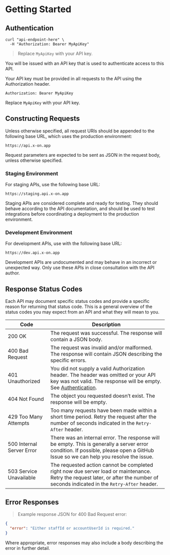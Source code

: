 # Getting Started


## Authentication

```shell
curl "api-endpoint-here" \
  -H "Authorization: Bearer MyApiKey"
```

> Replace `MyApiKey` with your API key.

You will be issued with an API key that is used to authenticate access to this API.

Your API key must be provided in all requests to the API using the Authorization header.

`Authorization: Bearer MyApiKey`

<aside class="notice">
Replace <code>MyApiKey</code> with your API key.
</aside>


## Constructing Requests

Unless otherwise specified, all request URIs should be appended to the following base URL, which uses the production environment:

`https://api.x-on.app`

Request parameters are expected to be sent as JSON in the request body, unless otherwise specified.

### Staging Environment

For staging APIs, use the following base URL:

`https://staging.api.x-on.app`

Staging APIs are considered complete and ready for testing. They should behave according to the API documentation, and should be used to test integrations before coordinating a deployment to the production environment.

### Development Environment

For development APIs, use with the following base URL:

`https://dev.api.x-on.app`

<aside class="warning">
Development APIs are undocumented and may behave in an incorrect or unexpected way. Only use these APIs in close consultation with the API author.
</aside>


## Response Status Codes

Each API may document specific status codes and provide a specific reason for returning that status code. This is a general overview of the status codes you may expect from an API and what they will mean to you.

Code | Description
---- | -----------
200 OK | The request was successful. The response will contain a JSON body.
400 Bad Request | The request was invalid and/or malformed. The response will contain JSON describing the specific errors.
401 Unauthorized | You did not supply a valid Authorization header. The header was omitted or your API key was not valid. The response will be empty. See [Authentication](#authentication).
404 Not Found | The object you requested doesn’t exist. The response will be empty.
429 Too Many Attempts | Too many requests have been made within a short time period. Retry the request after the number of seconds indicated in the `Retry-After` header. 
500 Internal Server Error | There was an internal error. The response will be empty. This is generally a server error condition. If possible, please open a GitHub Issue so we can help you resolve the issue.
503 Service Unavailable | The requested action cannot be completed right now due server load or maintenance. Retry the request later, or after the number of seconds indicated in the `Retry-After` header.

## Error Responses

> Example response JSON for 400 Bad Request error:

```json
{
  "error": "Either staffId or accountUserId is required."
}
```

Where appropriate, error responses may also include a body describing the error in further detail.
